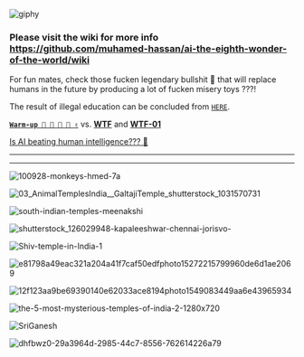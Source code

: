 ![giphy](https://github.com/muhamed-hassan/ai-the-eighth-wonder-of-the-world/assets/17825804/efc95ef1-629b-4d25-8ed5-611b4ba6166e)

### Please visit the wiki for more info https://github.com/muhamed-hassan/ai-the-eighth-wonder-of-the-world/wiki

For fun mates, check those fucken legendary bullshit 💩 that will replace humans in the future by producing a lot of fucken misery toys ???!

The result of illegal education can be concluded from [`HERE`](https://github.com/muhamed-hassan/production_deployment_syndrome/wiki#%D9%85%D8%AA%D9%84%D8%A7%D8%B2%D9%85%D8%A9-%D8%A7%D9%84%D9%85%D8%B9%D8%A7%D8%AF%D9%84%D8%A7%D8%AA-%D9%84%D8%AF%D9%83%D8%A7%D8%AA%D8%B1%D8%A9-%D8%A7%D9%84%D8%AC%D8%A7%D9%85%D8%B9%D8%A9----formulas-syndrome-of-university-professors).

[**`Warm-up 🤗 🥳 🧐 🙌 ✌`**](https://youtu.be/C8BP8K-ZuL0?si=HitcXVUid5nmAYIR) vs. [**WTF**](https://www.youtube.com/watch?v=9i94opWcYLE) and [**WTF-01**](https://www.youtube.com/watch?v=GLG08oT3HwM)

[Is AI beating human intelligence??? 🤔](https://www.youtube.com/watch?v=r5k0J42J5Fc)

***
***

![100928-monkeys-hmed-7a](https://github.com/muhamed-hassan/ai-the-eighth-wonder-of-the-world/assets/17825804/8c9ac51c-3695-42b0-b4be-ca5c2c6e2d1a)

![03_AnimalTemplesIndia__GaltajiTemple_shutterstock_1031570731](https://github.com/muhamed-hassan/ai-the-eighth-wonder-of-the-world/assets/17825804/7b251b16-2ae7-44b5-8a4a-5a0d8f6942ed)

![south-indian-temples-meenakshi](https://github.com/muhamed-hassan/ai-the-eighth-wonder-of-the-world/assets/17825804/ef0ba4a9-344e-4603-bfbe-e5f6d330d7f6)

![shutterstock_126029948-kapaleeshwar-chennai-jorisvo-](https://github.com/muhamed-hassan/ai-the-eighth-wonder-of-the-world/assets/17825804/e20f7ec1-cb6c-4621-b5c1-e31fae4103f3)

![Shiv-temple-in-India-1](https://github.com/muhamed-hassan/ai-the-eighth-wonder-of-the-world/assets/17825804/44c5c7d2-4755-4f62-80a3-92da1de150e0)

![e81798a49eac321a204a41f7caf50edfphoto15272215799960de6d1ae2069](https://github.com/muhamed-hassan/ai-the-eighth-wonder-of-the-world/assets/17825804/591d4a7a-bcc7-4721-89f4-b04125e90ab6)

![12f123aa9be69390140e62033ace8194photo1549083449aa6e43965934](https://github.com/muhamed-hassan/ai-the-eighth-wonder-of-the-world/assets/17825804/2a0f5507-a4d0-461e-a9d4-3ab4c448fe1c)

![the-5-most-mysterious-temples-of-india-2-1280x720](https://github.com/muhamed-hassan/ai-the-eighth-wonder-of-the-world/assets/17825804/571ea468-b85b-425d-8797-f6dfba2a606f)

![SriGanesh](https://github.com/muhamed-hassan/ai-the-eighth-wonder-of-the-world/assets/17825804/6bfa1f84-782f-44e9-b392-ab8f216dea71)

![dhfbwz0-29a3964d-2985-44c7-8556-762614226a79](https://github.com/muhamed-hassan/ai-the-eighth-wonder-of-the-world/assets/17825804/48d99b15-2e96-4ffe-aeec-d5a4cb396d7a)

